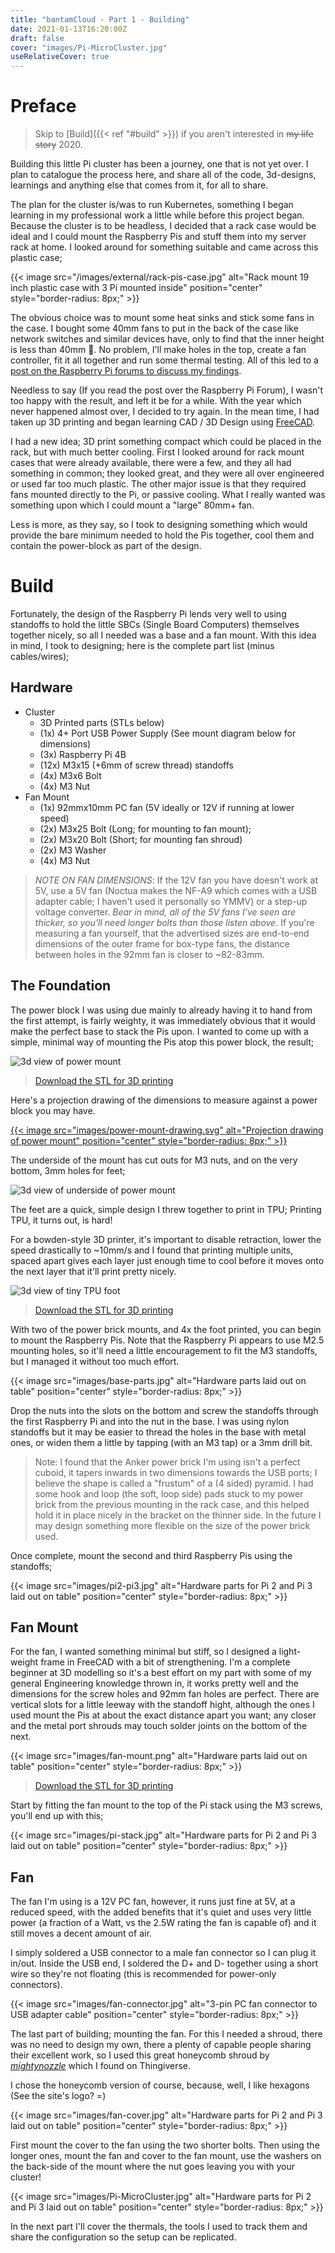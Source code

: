 ```yaml
---
title: "bantamCloud - Part 1 - Building"
date: 2021-01-13T16:20:00Z
draft: false
cover: "images/Pi-MicroCluster.jpg"
useRelativeCover: true
---
```


# Preface

> Skip to [Build]({{< ref "#build" >}}) if you aren't interested in ~~my life story~~ 2020.

Building this little Pi cluster has been a journey, one that is not yet over. I plan to catalogue the process here, and share all of the code, 3d-designs, learnings and anything else that comes from it, for all to share.

The plan for the cluster is/was to run Kubernetes, something I began learning in my professional work a little while before this project began. Because the cluster is to be headless, I decided that a rack case would be ideal and I could mount the Raspberry Pis and stuff them into my server rack at home. I looked around for something suitable and came across this plastic case;

{{< image src="/images/external/rack-pis-case.jpg" alt="Rack mount 19 inch plastic case with 3 Pi mounted inside" position="center" style="border-radius: 8px;" >}}

The obvious choice was to mount some heat sinks and stick some fans in the case. I bought some 40mm fans to put in the back of the case like network switches and similar devices have, only to find that the inner height is less than 40mm 🤦. No problem, I'll make holes in the top, create a fan controller, fit it all together and run some thermal testing. All of this led to a [post on the Raspberry Pi forums to discuss my findings](https://www.raspberrypi.org/forums/viewtopic.php?f=29&t=271862#p1648048).

Needless to say (If you read the post over the Raspberry Pi Forum), I wasn't too happy with the result, and left it be for a while. With the year which never happened almost over, I decided to try again. In the mean time, I had taken up 3D printing and began learning CAD / 3D Design using [FreeCAD](https://freecadweb.org/index.php). 

I had a new idea; 3D print something compact which could be placed in the rack, but with much better cooling. First I looked around for rack mount cases that were already available, there were a few, and they all had something in common; they looked great, and they were all over engineered or used far too much plastic. The other major issue is that they required fans mounted directly to the Pi, or passive cooling. What I really wanted was something upon which I could mount a "large" 80mm+ fan.

Less is more, as they say, so I took to designing something which would provide the bare minimum needed to hold the Pis together, cool them and contain the power-block as part of the design.

# Build

Fortunately, the design of the Raspberry Pi lends very well to using standoffs to hold the little SBCs (Single Board Computers) themselves together nicely, so all I needed was a base and a fan mount. With this idea in mind, I took to designing; here is the complete part list (minus cables/wires);

## Hardware

* Cluster
    * 3D Printed parts (STLs below)
    * (1x) 4+ Port USB Power Supply (See mount diagram below for dimensions)
    * (3x) Raspberry Pi 4B
    * (12x) M3x15 (+6mm of screw thread) standoffs
    * (4x) M3x6 Bolt
    * (4x) M3 Nut
* Fan Mount
    * (1x) 92mmx10mm PC fan (5V ideally or 12V if running at lower speed)
    * (2x) M3x25 Bolt (Long; for mounting to fan mount);
    * (2x) M3x20 Bolt (Short; for mounting fan shroud)
    * (2x) M3 Washer
    * (4x) M3 Nut

> _NOTE ON FAN DIMENSIONS_: If the 12V fan you have doesn't work at 5V, use a 5V fan (Noctua makes the NF-A9 which comes with a USB adapter cable; I haven't used it personally so YMMV) or a step-up voltage converter. *Bear in mind, all of the 5V fans I've seen are thicker, so you'll need longer bolts than those listen above*. If you're measuring a fan yourself, that the advertised sizes are end-to-end dimensions of the outer frame for box-type fans, the distance between holes in the 92mm fan is closer to ~82-83mm.

## The Foundation

The power block I was using due mainly to already having it to hand from the first attempt, is fairly weighty, it was immediately obvious that it would make the perfect base to stack the Pis upon. I wanted to come up with a simple, minimal way of mounting the Pis atop this power block, the result;

![3d view of power mount](images/power-mount.png)

> [Download the STL for 3D printing](files/power-mount.stl)

Here's a projection drawing of the dimensions to measure against a power block you may have.

[{{< image src="images/power-mount-drawing.svg" alt="Projection drawing of power mount" position="center" style="border-radius: 8px;" >}}](images/power-mount-drawing.svg)

The underside of the mount has cut outs for M3 nuts, and on the very bottom, 3mm holes for feet;

![3d view of underside of power mount](images/power-mount-underside.png)

The feet are a quick, simple design I threw together to print in TPU; Printing TPU, it turns out, is hard!

For a bowden-style 3D printer, it's important to disable retraction, lower the speed drastically to ~10mm/s and I found that printing multiple units, spaced apart gives each layer just enough time to cool before it moves onto the next layer that it'll print pretty nicely.

![3d view of tiny TPU foot](images/foot.png)

> [Download the STL for 3D printing](files/foot.stl)

With two of the power brick mounts, and 4x the foot printed, you can begin to mount the Raspberry Pis. Note that the Raspberry Pi appears to use M2.5 mounting holes, so it'll need a little encouragement to fit the M3 standoffs, but I managed it without too much effort.

{{< image src="images/base-parts.jpg" alt="Hardware parts laid out on table" position="center" style="border-radius: 8px;" >}}

Drop the nuts into the slots on the bottom and screw the standoffs through the first Raspberry Pi and into the nut in the base. I was using nylon standoffs but it may be easier to thread the holes in the base with metal ones, or widen them a little by tapping (with an M3 tap) or a 3mm drill bit.

> Note: I found that the Anker power brick I'm using isn't a perfect cuboid, it tapers inwards in two dimensions towards the USB ports; I believe the shape is called a "frustum" of a (4 sided) pyramid. I had some hook and loop (the soft, loop side) pads stuck to my power brick from the previous mounting in the rack case, and this helped hold it in place nicely in the bracket on the thinner side. In the future I may design something more flexible on the size of the power brick used.

Once complete, mount the second and third Raspberry Pis using the standoffs;

{{< image src="images/pi2-pi3.jpg" alt="Hardware parts for Pi 2 and Pi 3 laid out on table" position="center" style="border-radius: 8px;" >}}

## Fan Mount

For the fan, I wanted something minimal but stiff, so I designed a light-weight frame in FreeCAD with a bit of strengthening. I'm a complete beginner at 3D modelling so it's a best effort on my part with some of my general Engineering knowledge thrown in, it works pretty well and the dimensions for the screw holes and 92mm fan holes are perfect. There are vertical slots for a little leeway with the standoff hight, although the ones I used mount the Pis at about the exact distance apart you want; any closer and the metal port shrouds may touch solder joints on the bottom of the next.

{{< image src="images/fan-mount.png" alt="Hardware parts laid out on table" position="center" style="border-radius: 8px;" >}}

> [Download the STL for 3D printing](files/fan-mount.stl)

Start by fitting the fan mount to the top of the Pi stack using the M3 screws, you'll end up with this;

{{< image src="images/pi-stack.jpg" alt="Hardware parts for Pi 2 and Pi 3 laid out on table" position="center" style="border-radius: 8px;" >}}

## Fan

The fan I'm using is a 12V PC fan, however, it runs just fine at 5V, at a reduced speed, with the added benefits that it's quiet and uses very little power (a fraction of a Watt, vs the 2.5W rating the fan is capable of) and it still moves a decent amount of air.

I simply soldered a USB connector to a male fan connector so I can plug it in/out. Inside the USB end, I soldered the D+ and D- together using a short wire so they're not floating (this is recommended for power-only connectors).

{{< image src="images/fan-connector.jpg" alt="3-pin PC fan connector to USB adapter cable" position="center" style="border-radius: 8px;" >}}

The last part of building; mounting the fan. For this I needed a shroud, there was no need to design my own, there a plenty of capable people sharing their excellent work, so I used this great honeycomb shroud by [_mightynozzle_](https://mightynozzle.com/3d-models/customizable-fan-grill-cover) which I found on Thingiverse.

I chose the honeycomb version of course, because, well, I like hexagons (See the site's logo? =)

{{< image src="images/fan-cover.jpg" alt="Hardware parts for Pi 2 and Pi 3 laid out on table" position="center" style="border-radius: 8px;" >}}

First mount the cover to the fan using the two shorter bolts. Then using the longer ones, mount the fan and cover to the fan mount, use the washers on the back-side of the mount where the nut goes leaving you with your cluster!

{{< image src="images/Pi-MicroCluster.jpg" alt="Hardware parts for Pi 2 and Pi 3 laid out on table" position="center" style="border-radius: 8px;" >}}

In the next part I'll cover the thermals, the tools I used to track them and share the configuration so the setup can be replicated.